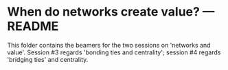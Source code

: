 # When do networks create value? — README

This folder contains the beamers for the two sessions on 'networks and value'.
Session #3 regards 'bonding ties and centrality'; session #4 regards 'bridging
ties' and centrality.

